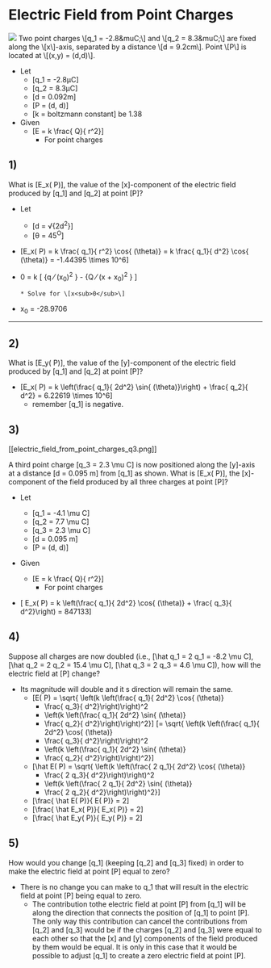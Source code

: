 # Electric Field from Point Charges
<img src="https://www.flipitphysics.com/Content/smartPhysics/Media/Images/EM/02/h2_pointA.png">  
Two point charges \[q_1 = -2.8&muC;\] and \[q_2 = 8.3&muC;\]
are fixed along the \[x\]-axis, separated by a distance \[d = 9.2cm\]. 
Point \[P\] is located at \[(x,y) = (d,d)\].

* Let
  * \[q_1 = -2.8&mu;C\]
  * \[q_2 = 8.3&mu;C\]
  * \[d = 0.092m\]
  * \[P = (d, d)\]
  * \[k = boltzmann constant] be 1.38
* Given
  * \[E = k \frac{ Q}{ r^2}\]
      * For point charges
## 1)
What is \[E_x( P)\], the value of the \[x\]-component of the electric field 
produced by \[q_1\] and \[q_2\] at point \[P\]?

* Let  
  * \[d = &radic;{2d<sup>2</sup>}\]
  * \[&theta; = 45<sup>O</sup>\]
* \[E_x( P) = k \frac{ q_1}{ r^2} \cos{ (\theta)} 
    = k \frac{ q_1}{ d^2} \cos{ (\theta)} = -1.44395 \times 10^6\]

* 0 = k \[ {q &frasl; (x<sub>0</sub>)<sup>2</sup> } - {Q &frasl; (x + x<sub>0</sub>)<sup>2</sup> } \]

      * Solve for \[x<sub>0</sub>\]
* x<sub>0</sub> = -28.9706

------------------------------




## 2)
What is \[E_y( P)\], the value of the \[y\]-component of the electric field 
produced by \[q_1\] and \[q_2\] at point \[P\]?

* \[E_x( P) = k \left(\frac{ q_1}{ 2d^2} \sin{ (\theta)}\right) + \frac{ q_2}{ d^2} = 6.22619 \times 10^6\]
  * remember \[q_1\] is negative.

## 3)
[[electric_field_from_point_charges_q3.png]]

A third point charge \[q_3 = 2.3 \mu C\] is now positioned along the \[y\]-axis 
at a distance \[d = 0.095 m\] from \[q_1\] as shown. What is \[E_x( P)\], the \[x\]-component 
of the field produced by all three charges at point \[P\]?

* Let
  * \[q_1 = -4.1 \mu C\]
  * \[q_2 = 7.7 \mu C\]
  * \[q_3 = 2.3 \mu C\]
  * \[d = 0.095 m\]
  * \[P = (d, d)\]
* Given
  * \[E = k \frac{ Q}{ r^2}\]
      * For point charges

* \[ E_x( P) = k \left(\frac{ q_1}{ 2d^2} \cos{ (\theta)} + \frac{ q_3}{ d^2}\right) = 847133\]

## 4)
Suppose all charges are now doubled (i.e., \[\hat q_1 = 2 q_1 = -8.2 \mu C\], 
\[\hat q_2 = 2 q_2 = 15.4 \mu C\], \[\hat q_3 = 2 q_3 = 4.6 \mu C\]), 
how will the electric field at \[P\] change?

* Its magnitude will double and it s direction will remain the same.
  * \[E( P) = \sqrt{ \left(k \left(\frac{ q_1}{ 2d^2} \cos{ (\theta)} 
    + \frac{ q_3}{ d^2}\right)\right)^2 
    + \left(k \left(\frac{ q_1}{ 2d^2} \sin{ (\theta)} 
    + \frac{ q_2}{ d^2}\right)\right)^2}\]
  \[= \sqrt{ \left(k \left(\frac{ q_1}{ 2d^2} \cos{ (\theta)} 
    + \frac{ q_3}{ d^2}\right)\right)^2 
    + \left(k \left(\frac{ q_1}{ 2d^2} \sin{ (\theta)} 
    + \frac{ q_2}{ d^2}\right)\right)^2}\]
  * \[\hat E( P) 
    = \sqrt{ \left(k \left(\frac{ 2 q_1}{ 2d^2} \cos{ (\theta)} 
    + \frac{ 2 q_3}{ d^2}\right)\right)^2 
    + \left(k \left(\frac{ 2 q_1}{ 2d^2} \sin{ (\theta)} 
    + \frac{ 2 q_2}{ d^2}\right)\right)^2}\]
  * \[\frac{ \hat E( P)}{ E( P)} = 2\]
  * \[\frac{ \hat E_x( P)}{ E_x( P)} = 2\]
  * \[\frac{ \hat E_y( P)}{ E_y( P)} = 2\]


## 5)
How would you change \[q_1\] (keeping \[q_2\] and \[q_3\] fixed) in order to make 
the electric field at point \[P\] equal to zero?

* There is no change you can make to q_1 that will result in the electric field at 
  point \[P\] being equal to zero.
  * The contribution tothe electric field at point \[P\] from \[q_1\] will be along 
    the direction that connects the position of \[q_1\] to point \[P\]. The only way 
    this contribution can cancel the contributions from \[q_2\] and \[q_3\] would be 
    if the charges \[q_2\] and \[q_3\] were equal to each other so that the \[x\] 
    and \[y\] components of the field produced by them would be equal. It is only 
    in this case that it would be possible to adjust \[q_1\] to create a zero electric 
    field at point \[P\].

